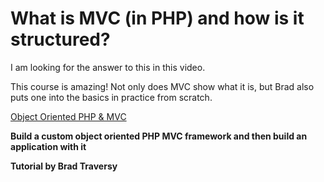 # What is MVC (in PHP) and how is it structured?

I am looking for the answer to this in this video.

This course is amazing! Not only does MVC show what it is, but Brad also puts one into the basics in practice from scratch. 

[Object Oriented PHP & MVC](https://www.udemy.com/course/object-oriented-php-mvc "PHP MVC from scratch")

**Build a custom object oriented PHP MVC framework and then build an application with it**

**Tutorial by Brad Traversy**
